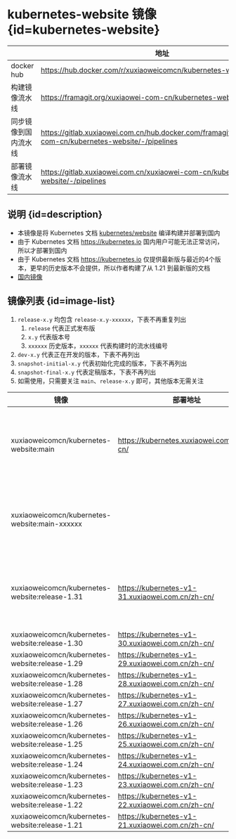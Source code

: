 # kubernetes-website 镜像 {id=kubernetes-website}

|            | 地址                                                                                                          |
|------------|-------------------------------------------------------------------------------------------------------------|
| docker hub | https://hub.docker.com/r/xuxiaoweicomcn/kubernetes-website                                                  |
| 构建镜像流水线    | https://framagit.org/xuxiaowei-com-cn/kubernetes-website/-/pipelines                                        |
| 同步镜像到国内流水线 | https://gitlab.xuxiaowei.com.cn/hub.docker.com/framagit.org/xuxiaowei-com-cn/kubernetes-website/-/pipelines |
| 部署镜像流水线    | https://gitlab.xuxiaowei.com.cn/xuxiaowei-com-cn/kubernetes-website/-/pipelines                             |

## 说明 {id=description}

- 本镜像是将 Kubernetes 文档 [kubernetes/website](https://github.com/kubernetes/website) 编译构建并部署到国内
- 由于 Kubernetes 文档 https://kubernetes.io 国内用户可能无法正常访问，所以才部署到国内
- 由于 Kubernetes 文档 https://kubernetes.io 仅提供最新版与最近的4个版本，更早的历史版本不会提供，所以作者构建了从 1.21
  到最新版的文档
- [国内镜像](../registry.cn-qingdao.aliyuncs.com/xuxiaoweicomcn/kubernetes-website.md)

## 镜像列表 {id=image-list}

1. `release-x.y` 均包含 `release-x.y-xxxxxx`，下表不再重复列出
    1. `release` 代表正式发布版
    2. `x.y` 代表版本号
    3. `xxxxxx` 历史版本，`xxxxxx` 代表构建时的流水线编号
2. `dev-x.y` 代表正在开发的版本，下表不再列出
3. `snapshot-initial-x.y` 代表初始化完成的版本，下表不再列出
4. `snapshot-final-x.y` 代表定稿版本，下表不再列出
5. 如需使用，只需要关注 `main`、`release-x.y` 即可，其他版本无需关注

| 镜像                                             | 部署地址                                             | 说明                             |
|------------------------------------------------|--------------------------------------------------|--------------------------------|
| xuxiaoweicomcn/kubernetes-website:main         | https://kubernetes.xuxiaowei.com.cn/zh-cn/       | `main` 从源代码的 `main` 分支构建，代表最新版 |
| xuxiaoweicomcn/kubernetes-website:main-xxxxxx  |                                                  | 历史版本，`xxxxxx` 代表构建时的流水线编号      |
| xuxiaoweicomcn/kubernetes-website:release-1.31 | https://kubernetes-v1-31.xuxiaowei.com.cn/zh-cn/ | `release` 代表正式发布版，`1.31` 代表版本号 |
| xuxiaoweicomcn/kubernetes-website:release-1.30 | https://kubernetes-v1-30.xuxiaowei.com.cn/zh-cn/ |                                |
| xuxiaoweicomcn/kubernetes-website:release-1.29 | https://kubernetes-v1-29.xuxiaowei.com.cn/zh-cn/ |                                |
| xuxiaoweicomcn/kubernetes-website:release-1.28 | https://kubernetes-v1-28.xuxiaowei.com.cn/zh-cn/ |                                |
| xuxiaoweicomcn/kubernetes-website:release-1.27 | https://kubernetes-v1-27.xuxiaowei.com.cn/zh-cn/ |                                |
| xuxiaoweicomcn/kubernetes-website:release-1.26 | https://kubernetes-v1-26.xuxiaowei.com.cn/zh-cn/ |                                |
| xuxiaoweicomcn/kubernetes-website:release-1.25 | https://kubernetes-v1-25.xuxiaowei.com.cn/zh-cn/ |                                |
| xuxiaoweicomcn/kubernetes-website:release-1.24 | https://kubernetes-v1-24.xuxiaowei.com.cn/zh-cn/ |                                |
| xuxiaoweicomcn/kubernetes-website:release-1.23 | https://kubernetes-v1-23.xuxiaowei.com.cn/zh-cn/ |                                |
| xuxiaoweicomcn/kubernetes-website:release-1.22 | https://kubernetes-v1-22.xuxiaowei.com.cn/zh-cn/ |                                |
| xuxiaoweicomcn/kubernetes-website:release-1.21 | https://kubernetes-v1-21.xuxiaowei.com.cn/zh-cn/ |                                |

<style>

._image_xuxiaoweicomcn_kubernetes-website #kubernetes-website + table tr th:nth-child(1), 
._image_xuxiaoweicomcn_kubernetes-website #kubernetes-website + table tr td:nth-child(1) {
    min-width: 160px;
}

._image_xuxiaoweicomcn_kubernetes-website #kubernetes-website + table tr th:nth-child(2), 
._image_xuxiaoweicomcn_kubernetes-website #kubernetes-website + table tr td:nth-child(2) {
    min-width: 785px;
}

._image_xuxiaoweicomcn_kubernetes-website table tr th:nth-child(1), 
._image_xuxiaoweicomcn_kubernetes-website table tr td:nth-child(1) {
    min-width: 355px;
}

._image_xuxiaoweicomcn_kubernetes-website table tr th:nth-child(2), 
._image_xuxiaoweicomcn_kubernetes-website table tr td:nth-child(2) {
    min-width: 365px;
}

._image_xuxiaoweicomcn_kubernetes-website table tr th:nth-child(3), 
._image_xuxiaoweicomcn_kubernetes-website table tr td:nth-child(3) {
    min-width: 320px;
}
</style>